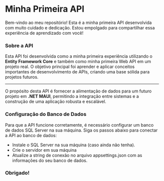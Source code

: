 <h1>Minha Primeira API</h1>
<p>Bem-vindo ao meu repositório! Esta é a minha primeira API desenvolvida com muito cuidado e dedicação. Estou empolgado para compartilhar essa experiência de aprendizado com você!</p>

<h3>Sobre a API</h3>
<p>Esta API foi desenvolvida como a minha primeira experiência utilizando o <strong>Entity Framework Core</strong> e também como minha primeira Web API em um projeto real. O objetivo principal foi aprender e aplicar conceitos importantes de desenvolvimento de APIs, criando uma base sólida para projetos futuros.</p> <hr> <p>O propósito desta API é fornecer a alimentação de dados para um futuro projeto em <strong>.NET MAUI</strong>, permitindo a integração entre sistemas e a construção de uma aplicação robusta e escalável.</p>

<h3>Configuração do Banco de Dados</h3>
<p>Para que a API funcione corretamente, é necessário configurar um banco de dados SQL Server na sua máquina. Siga os passos abaixo para conectar a API ao banco de dados:</p>
<ul>
  <li>Instale o SQL Server na sua máquina (caso ainda não tenha).</li>
  <li>Crie o servidor em sua máquina</li>
  <li>Atualize a string de conexão no arquivo appsettings.json com as informações do seu banco de dados.</li>
</ul>

<h3>Obrigado!</h3>
